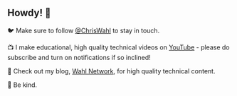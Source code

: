 ## Howdy! 👋

🐦 Make sure to follow [@ChrisWahl](https://twitter.com/ChrisWahl) to stay in touch. 

📺 I make educational, high quality technical videos on [YouTube](https://www.youtube.com/wahlnetwork) - please do subscribe and turn on notifications if so inclined!

📰 Check out my blog, [Wahl Network](https://wahlnetwork.com/), for high quality technical content. 

🤗 Be kind.
